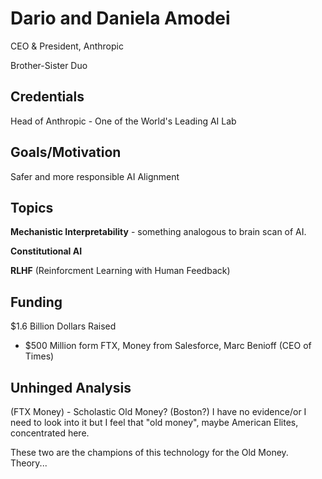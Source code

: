 # Dario and Daniela Amodei

CEO & President, Anthropic

Brother-Sister Duo

## Credentials

Head of Anthropic - One of the World's Leading AI Lab

## Goals/Motivation

Safer and more responsible AI Alignment

## Topics

**Mechanistic Interpretability** - something analogous to brain scan of AI.

**Constitutional AI**

**RLHF** (Reinforcment Learning with Human Feedback)

## Funding

$1.6 Billion Dollars Raised
  - $500 Million form FTX, Money from Salesforce, Marc Benioff (CEO of Times)

## Unhinged Analysis

(FTX Money) - Scholastic Old Money? (Boston?)
I have no evidence/or I need to look into it but I feel that "old money", maybe American Elites, concentrated here.

These two are the champions of this technology for the Old Money.
Theory...